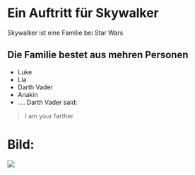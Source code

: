 # Ein Auftritt für Skywalker
Skywalker ist eine Familie bei Star Wars
## Die Familie bestet aus mehren Personen
* Luke
* Lia
* Darth Vader
* Anakin
* ....
Darth Vader said:
> I am your farther
# Bild:
<img src="https://image.jimcdn.com/app/cms/image/transf/dimension=446x10000:format=jpg/path/sa31a53c21bdb9623/image/i7341c0481183f2a3/version/1551458657/tauchausbildung-in-wolfenb%C3%BCttel-und-braunschweig.jpg">
